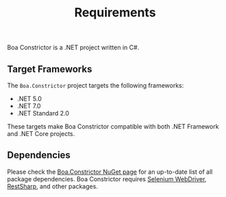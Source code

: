 ﻿---
title: Requirements
layout: single
permalink: /project/requirements/
toc: true
---

Boa Constrictor is a .NET project written in C#.


## Target Frameworks

The `Boa.Constrictor` project targets the following frameworks:

* .NET 5.0
* .NET 7.0
* .NET Standard 2.0

These targets make Boa Constrictor compatible with both .NET Framework and .NET Core projects.


## Dependencies

Please check the
[Boa.Constrictor NuGet page](https://www.nuget.org/packages/Boa.Constrictor/)
for an up-to-date list of all package dependencies.
Boa Constrictor requires
[Selenium WebDriver](https://www.selenium.dev/documentation/en/webdriver/),
[RestSharp](https://restsharp.dev/),
and other packages.
